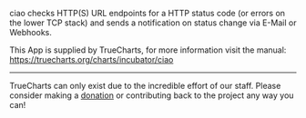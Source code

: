 ciao checks HTTP(S) URL endpoints for a HTTP status code (or errors on the lower TCP stack) and sends a notification on status change via E-Mail or Webhooks.


This App is supplied by TrueCharts, for more information visit the manual: https://truecharts.org/charts/incubator/ciao

---

TrueCharts can only exist due to the incredible effort of our staff.
Please consider making a [donation](https://truecharts.org/docs/about/sponsor) or contributing back to the project any way you can!
